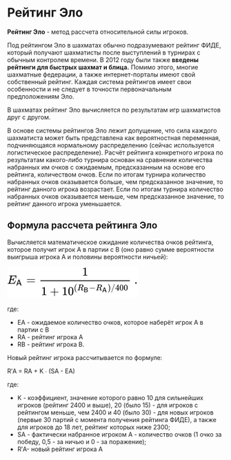 # Рейтинг Эло

**Рейтинг Эло** - метод рассчета относительной силы игроков.

Под рейтингом Эло в шахматах обычно подразумевают рейтинг ФИДЕ, который получают шахматисты после выступлений в турнирах с обычным контролем времени. В 2012 году были также **введены рейтинги для быстрых шахмат и блица.** Помимо этого, многие шахматные федерации, а также интернет-порталы имеют свой собственный рейтинг. Каждая система рейтингов имеет свои особенности и не следует в точности первоначальным предположениям Эло.

В шахматах рейтинг Эло вычисляется по результатам игр шахматистов друг с другом.

В основе системы рейтингов Эло лежит допущение, что сила каждого шахматиста может быть представлена как вероятностная переменная, подчиняющаяся нормальному распределению (сейчас используется логистическое распределение). Расчёт рейтинга конкретного игрока по результатам какого-либо турнира основан на сравнении количества набранных им очков с ожидаемым, предсказанным на основе его рейтинга, количеством очков. Если по итогам турнира количество набранных очков оказывается больше, чем предсказанное значение, то рейтинг данного игрока возрастает. Если по итогам турнира количество набранных очков оказывается меньше, чем предсказанное значение, то рейтинг данного игрока уменьшается.

## Формула рассчета рейтинга Эло

Вычисляется математическое ожидание количества очков рейтинга, которое получит игрок A в партии с B (оно равно сумме вероятности выигрыша игрока A и половины вероятности ничьей):

  ![image info](../../../../images/ratingFormula.svg)

где:

- EA - ожидаемое количество очков, которое наберёт игрок A в партии с B
- RA - рейтинг игрока A
- RB - рейтинг игрока B.

Новый рейтинг игрока рассчитывается по формуле:

R′A = RA + K ∙ (SA - EA)

где:

- K - коэффициент, значение которого равно 10 для сильнейших игроков (рейтинг 2400 и выше), 20 (было 15) - для игроков с рейтингом меньше, чем 2400 и 40 (было 30) - для новых игроков (первые 30 партий с момента получения рейтинга ФИДЕ), а также для игроков до 18 лет, рейтинг которых ниже 2300;
- SA - фактически набранное игроком A - количество очков (1 очко за победу, 0,5 - за ничью и 0 - за поражение);
- R′A\- новый рейтинг игрока A
